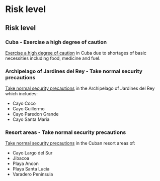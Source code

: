 # Risk level

## Risk level

### Cuba - Exercise a high degree of caution

[Exercise a high degree of caution](#levels "Risk Levels") in Cuba due to shortages of basic necessities including food, medicine and fuel.

### Archipelago of Jardines del Rey - Take normal security precautions

[Take normal security precautions](#levels "Risk Levels") in the Archipelago of Jardines del Rey which includes:

* Cayo Coco
* Cayo Guillermo
* Cayo Paredon Grande
* Cayo Santa Maria

### Resort areas - Take normal security precautions

[Take normal security precautions](#levels "Risk Levels") in the Cuban resort areas of:

* Cayo Largo del Sur
* Jibacoa
* Playa Ancon
* Playa Santa Lucia
* Varadero Peninsula
